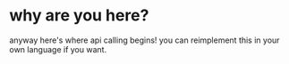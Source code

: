 # why are you here?

anyway here's where api calling begins! you can reimplement this in your own language if you want.
